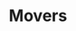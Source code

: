 ---
image: /assets/mover1.jpg
title: Movers
summary: Short Distance and Long Distance Out of State Movers
rank: 7
---